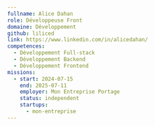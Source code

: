 ```yaml
---
fullname: Alice Dahan
role: Développeuse Front
domaine: Développement
github: liliced
link: https://www.linkedin.com/in/alicedahan/
competences:
  - Développement Full-stack
  - Développement Backend
  - Développement Frontend
missions:
  - start: 2024-07-15
    end: 2025-07-11
    employer: Mon Entreprise Portage
    status: independent
    startups:
      - mon-entreprise
---
```


